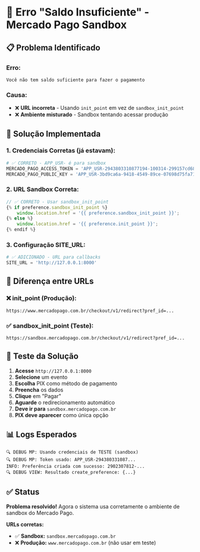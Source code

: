 # 🚨 Erro "Saldo Insuficiente" - Mercado Pago Sandbox

## 📋 **Problema Identificado**

### **Erro:**
```
Você não tem saldo suficiente para fazer o pagamento
```

### **Causa:**
- ❌ **URL incorreta** - Usando `init_point` em vez de `sandbox_init_point`
- ❌ **Ambiente misturado** - Sandbox tentando acessar produção

## 🔧 **Solução Implementada**

### **1. Credenciais Corretas (já estavam):**
```python
# ✅ CORRETO - APP_USR- é para sandbox
MERCADO_PAGO_ACCESS_TOKEN = 'APP_USR-2943803310877194-100314-299157cd680f0367d0c7e1a21233a9a5-2902307812'
MERCADO_PAGO_PUBLIC_KEY = 'APP_USR-3bd9ca6a-9418-4549-89ce-07698d75fa71'
```

### **2. URL Sandbox Correta:**
```javascript
// ✅ CORRETO - Usar sandbox_init_point
{% if preference.sandbox_init_point %}
    window.location.href = '{{ preference.sandbox_init_point }}';
{% else %}
    window.location.href = '{{ preference.init_point }}';
{% endif %}
```

### **3. Configuração SITE_URL:**
```python
# ✅ ADICIONADO - URL para callbacks
SITE_URL = 'http://127.0.0.1:8000'
```

## 🎯 **Diferença entre URLs**

### **❌ init_point (Produção):**
```
https://www.mercadopago.com.br/checkout/v1/redirect?pref_id=...
```

### **✅ sandbox_init_point (Teste):**
```
https://sandbox.mercadopago.com.br/checkout/v1/redirect?pref_id=...
```

## 🧪 **Teste da Solução**

1. **Acesse** `http://127.0.0.1:8000`
2. **Selecione** um evento
3. **Escolha** PIX como método de pagamento
4. **Preencha** os dados
5. **Clique** em "Pagar"
6. **Aguarde** o redirecionamento automático
7. **Deve ir para** `sandbox.mercadopago.com.br`
8. **PIX deve aparecer** como única opção

## 📊 **Logs Esperados**

```
🔍 DEBUG MP: Usando credenciais de TESTE (sandbox)
🔍 DEBUG MP: Token usado: APP_USR-294380331087...
INFO: Preferência criada com sucesso: 2902307812-...
🔍 DEBUG VIEW: Resultado create_preference: {...}
```

## ✅ **Status**

**Problema resolvido!** Agora o sistema usa corretamente o ambiente de sandbox do Mercado Pago.

**URLs corretas:**
- ✅ **Sandbox:** `sandbox.mercadopago.com.br`
- ❌ **Produção:** `www.mercadopago.com.br` (não usar em teste)